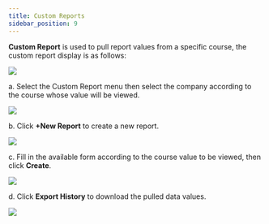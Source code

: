 ```yaml
---
title: Custom Reports
sidebar_position: 9
---
```

**Custom Report** is used to pull report values from a specific course, the custom report display is as follows:

![](/img/enterprise-admin-custom-report-1.png)

a. Select the Custom Report menu then select the company according to the course whose value will be viewed.

![](/img/enterprise-admin-custom-report-2.png)

b. Click **+New Report** to create a new report.

![](/img/enterprise-admin-custom-report-3.png)

c. Fill in the available form according to the course value to be viewed, then click **Create**.

![](/img/enterprise-admin-custom-report-4.png)

d. Click **Export History** to download the pulled data values.

![](/img/enterprise-admin-custom-report-5.png)